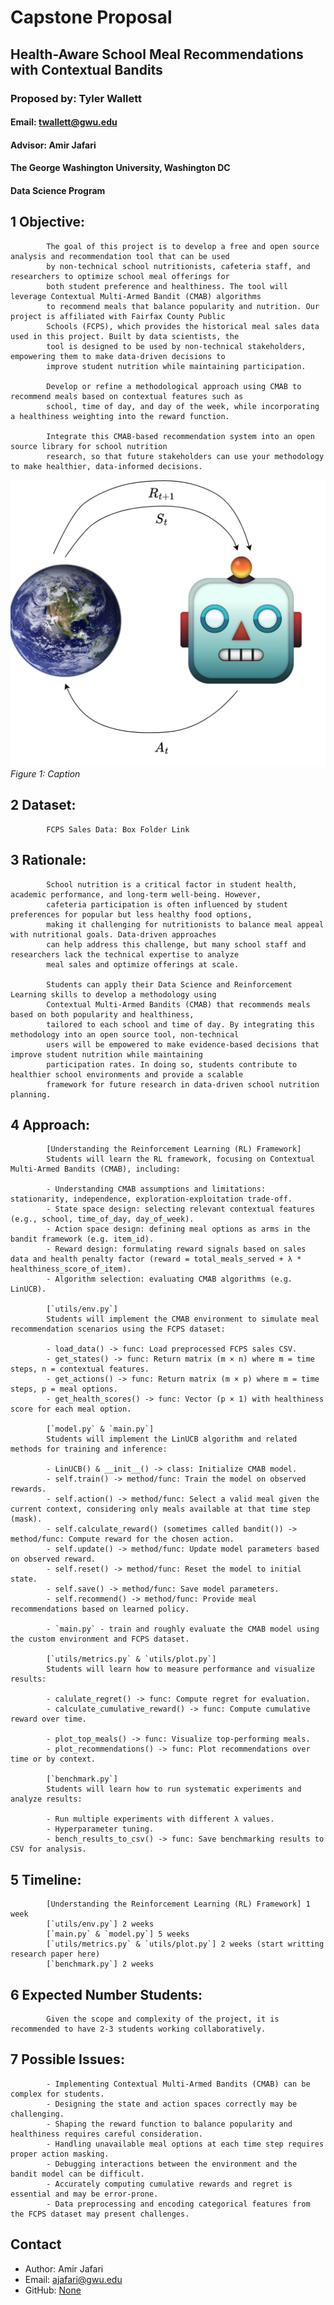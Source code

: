 
# Capstone Proposal
## Health-Aware School Meal Recommendations with Contextual Bandits
### Proposed by: Tyler Wallett
#### Email: twallett@gwu.edu
#### Advisor: Amir Jafari
#### The George Washington University, Washington DC  
#### Data Science Program


## 1 Objective:  
 
            The goal of this project is to develop a free and open source analysis and recommendation tool that can be used 
            by non-technical school nutritionists, cafeteria staff, and researchers to optimize school meal offerings for 
            both student preference and healthiness. The tool will leverage Contextual Multi-Armed Bandit (CMAB) algorithms 
            to recommend meals that balance popularity and nutrition. Our project is affiliated with Fairfax County Public 
            Schools (FCPS), which provides the historical meal sales data used in this project. Built by data scientists, the 
            tool is designed to be used by non-technical stakeholders, empowering them to make data-driven decisions to 
            improve student nutrition while maintaining participation.

            Develop or refine a methodological approach using CMAB to recommend meals based on contextual features such as 
            school, time of day, and day of the week, while incorporating a healthiness weighting into the reward function.  

            Integrate this CMAB-based recommendation system into an open source library for school nutrition 
            research, so that future stakeholders can use your methodology to make healthier, data-informed decisions. 
            

![Figure 1: Example figure](2025_Fall_5.png)
*Figure 1: Caption*

## 2 Dataset:  

            FCPS Sales Data: Box Folder Link
            

## 3 Rationale:  

            School nutrition is a critical factor in student health, academic performance, and long-term well-being. However, 
            cafeteria participation is often influenced by student preferences for popular but less healthy food options, 
            making it challenging for nutritionists to balance meal appeal with nutritional goals. Data-driven approaches 
            can help address this challenge, but many school staff and researchers lack the technical expertise to analyze 
            meal sales and optimize offerings at scale. 

            Students can apply their Data Science and Reinforcement Learning skills to develop a methodology using 
            Contextual Multi-Armed Bandits (CMAB) that recommends meals based on both popularity and healthiness, 
            tailored to each school and time of day. By integrating this methodology into an open source tool, non-technical 
            users will be empowered to make evidence-based decisions that improve student nutrition while maintaining 
            participation rates. In doing so, students contribute to healthier school environments and provide a scalable 
            framework for future research in data-driven school nutrition planning.
            

## 4 Approach:  

            [Understanding the Reinforcement Learning (RL) Framework] 
            Students will learn the RL framework, focusing on Contextual Multi-Armed Bandits (CMAB), including:

            - Understanding CMAB assumptions and limitations: stationarity, independence, exploration-exploitation trade-off.
            - State space design: selecting relevant contextual features (e.g., school, time_of_day, day_of_week).
            - Action space design: defining meal options as arms in the bandit framework (e.g. item_id).
            - Reward design: formulating reward signals based on sales data and health penalty factor (reward = total_meals_served + λ * healthiness_score_of_item).
            - Algorithm selection: evaluating CMAB algorithms (e.g. LinUCB).

            [`utils/env.py`]
            Students will implement the CMAB environment to simulate meal recommendation scenarios using the FCPS dataset:

            - load_data() -> func: Load preprocessed FCPS sales CSV.
            - get_states() -> func: Return matrix (m × n) where m = time steps, n = contextual features.
            - get_actions() -> func: Return matrix (m × p) where m = time steps, p = meal options.
            - get_health_scores() -> func: Vector (p × 1) with healthiness score for each meal option.

            [`model.py` & `main.py`]
            Students will implement the LinUCB algorithm and related methods for training and inference:

            - LinUCB() & __init__() -> class: Initialize CMAB model.
            - self.train() -> method/func: Train the model on observed rewards.
            - self.action() -> method/func: Select a valid meal given the current context, considering only meals available at that time step (mask).
            - self.calculate_reward() (sometimes called bandit()) -> method/func: Compute reward for the chosen action.
            - self.update() -> method/func: Update model parameters based on observed reward.
            - self.reset() -> method/func: Reset the model to initial state.
            - self.save() -> method/func: Save model parameters.
            - self.recommend() -> method/func: Provide meal recommendations based on learned policy.

            - `main.py` - train and roughly evaluate the CMAB model using the custom environment and FCPS dataset.

            [`utils/metrics.py` & `utils/plot.py`]
            Students will learn how to measure performance and visualize results:

            - calulate_regret() -> func: Compute regret for evaluation.
            - calculate_cumulative_reward() -> func: Compute cumulative reward over time.

            - plot_top_meals() -> func: Visualize top-performing meals.
            - plot_recommendations() -> func: Plot recommendations over time or by context.

            [`benchmark.py`]
            Students will learn how to run systematic experiments and analyze results:

            - Run multiple experiments with different λ values.
            - Hyperparameter tuning.
            - bench_results_to_csv() -> func: Save benchmarking results to CSV for analysis.

            

## 5 Timeline:  

            [Understanding the Reinforcement Learning (RL) Framework] 1 week
            [`utils/env.py`] 2 weeks
            [`main.py` & `model.py`] 5 weeks
            [`utils/metrics.py` & `utils/plot.py`] 2 weeks (start writting research paper here)
            [`benchmark.py`] 2 weeks
            


## 6 Expected Number Students:  

            Given the scope and complexity of the project, it is recommended to have 2-3 students working collaboratively.
            

## 7 Possible Issues:  

            - Implementing Contextual Multi-Armed Bandits (CMAB) can be complex for students.  
            - Designing the state and action spaces correctly may be challenging.  
            - Shaping the reward function to balance popularity and healthiness requires careful consideration.  
            - Handling unavailable meal options at each time step requires proper action masking.  
            - Debugging interactions between the environment and the bandit model can be difficult.  
            - Accurately computing cumulative rewards and regret is essential and may be error-prone.  
            - Data preprocessing and encoding categorical features from the FCPS dataset may present challenges.
            


## Contact
- Author: Amir Jafari
- Email: [ajafari@gwu.edu](mailto:ajafari@gwu.edu)
- GitHub: [None](https://github.com/None)
